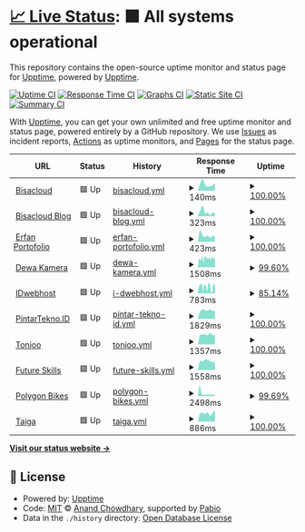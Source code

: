# [📈 Live Status](https://demo.upptime.js.org): <!--live status--> **🟩 All systems operational**

This repository contains the open-source uptime monitor and status page for [Upptime](https://upptime.js.org), powered by [Upptime](https://github.com/upptime/upptime).

[![Uptime CI](https://github.com/devetop/upptime/workflows/Uptime%20CI/badge.svg)](https://github.com/devetop/upptime/actions?query=workflow%3A%22Uptime+CI%22)
[![Response Time CI](https://github.com/devetop/upptime/workflows/Response%20Time%20CI/badge.svg)](https://github.com/devetop/upptime/actions?query=workflow%3A%22Response+Time+CI%22)
[![Graphs CI](https://github.com/devetop/upptime/workflows/Graphs%20CI/badge.svg)](https://github.com/devetop/upptime/actions?query=workflow%3A%22Graphs+CI%22)
[![Static Site CI](https://github.com/devetop/upptime/workflows/Static%20Site%20CI/badge.svg)](https://github.com/devetop/upptime/actions?query=workflow%3A%22Static+Site+CI%22)
[![Summary CI](https://github.com/devetop/upptime/workflows/Summary%20CI/badge.svg)](https://github.com/devetop/upptime/actions?query=workflow%3A%22Summary+CI%22)

With [Upptime](https://upptime.js.org), you can get your own unlimited and free uptime monitor and status page, powered entirely by a GitHub repository. We use [Issues](https://github.com/upptime/upptime/issues) as incident reports, [Actions](https://github.com/devetop/upptime/actions) as uptime monitors, and [Pages](https://demo.upptime.js.org) for the status page.

<!--start: status pages-->
<!-- This summary is generated by Upptime (https://github.com/upptime/upptime) -->
<!-- Do not edit this manually, your changes will be overwritten -->
<!-- prettier-ignore -->
| URL | Status | History | Response Time | Uptime |
| --- | ------ | ------- | ------------- | ------ |
| <img alt="" src="https://icons.duckduckgo.com/ip3/bisacloud.com.ico" height="13"> [Bisacloud](https://bisacloud.com) | 🟩 Up | [bisacloud.yml](https://github.com/devetop/upptime/commits/HEAD/history/bisacloud.yml) | <details><summary><img alt="Response time graph" src="./graphs/bisacloud/response-time-week.png" height="20"> 140ms</summary><br><a href="https://uptime-bsc.pages.dev/history/bisacloud"><img alt="Response time 169" src="https://img.shields.io/endpoint?url=https%3A%2F%2Fraw.githubusercontent.com%2Fdevetop%2Fupptime%2FHEAD%2Fapi%2Fbisacloud%2Fresponse-time.json"></a><br><a href="https://uptime-bsc.pages.dev/history/bisacloud"><img alt="24-hour response time 164" src="https://img.shields.io/endpoint?url=https%3A%2F%2Fraw.githubusercontent.com%2Fdevetop%2Fupptime%2FHEAD%2Fapi%2Fbisacloud%2Fresponse-time-day.json"></a><br><a href="https://uptime-bsc.pages.dev/history/bisacloud"><img alt="7-day response time 140" src="https://img.shields.io/endpoint?url=https%3A%2F%2Fraw.githubusercontent.com%2Fdevetop%2Fupptime%2FHEAD%2Fapi%2Fbisacloud%2Fresponse-time-week.json"></a><br><a href="https://uptime-bsc.pages.dev/history/bisacloud"><img alt="30-day response time 151" src="https://img.shields.io/endpoint?url=https%3A%2F%2Fraw.githubusercontent.com%2Fdevetop%2Fupptime%2FHEAD%2Fapi%2Fbisacloud%2Fresponse-time-month.json"></a><br><a href="https://uptime-bsc.pages.dev/history/bisacloud"><img alt="1-year response time 169" src="https://img.shields.io/endpoint?url=https%3A%2F%2Fraw.githubusercontent.com%2Fdevetop%2Fupptime%2FHEAD%2Fapi%2Fbisacloud%2Fresponse-time-year.json"></a></details> | <details><summary><a href="https://uptime-bsc.pages.dev/history/bisacloud">100.00%</a></summary><a href="https://uptime-bsc.pages.dev/history/bisacloud"><img alt="All-time uptime 100.00%" src="https://img.shields.io/endpoint?url=https%3A%2F%2Fraw.githubusercontent.com%2Fdevetop%2Fupptime%2FHEAD%2Fapi%2Fbisacloud%2Fuptime.json"></a><br><a href="https://uptime-bsc.pages.dev/history/bisacloud"><img alt="24-hour uptime 100.00%" src="https://img.shields.io/endpoint?url=https%3A%2F%2Fraw.githubusercontent.com%2Fdevetop%2Fupptime%2FHEAD%2Fapi%2Fbisacloud%2Fuptime-day.json"></a><br><a href="https://uptime-bsc.pages.dev/history/bisacloud"><img alt="7-day uptime 100.00%" src="https://img.shields.io/endpoint?url=https%3A%2F%2Fraw.githubusercontent.com%2Fdevetop%2Fupptime%2FHEAD%2Fapi%2Fbisacloud%2Fuptime-week.json"></a><br><a href="https://uptime-bsc.pages.dev/history/bisacloud"><img alt="30-day uptime 100.00%" src="https://img.shields.io/endpoint?url=https%3A%2F%2Fraw.githubusercontent.com%2Fdevetop%2Fupptime%2FHEAD%2Fapi%2Fbisacloud%2Fuptime-month.json"></a><br><a href="https://uptime-bsc.pages.dev/history/bisacloud"><img alt="1-year uptime 100.00%" src="https://img.shields.io/endpoint?url=https%3A%2F%2Fraw.githubusercontent.com%2Fdevetop%2Fupptime%2FHEAD%2Fapi%2Fbisacloud%2Fuptime-year.json"></a></details>
| <img alt="" src="https://icons.duckduckgo.com/ip3/bisacloud.my.id.ico" height="13"> [Bisacloud Blog](https://bisacloud.my.id) | 🟩 Up | [bisacloud-blog.yml](https://github.com/devetop/upptime/commits/HEAD/history/bisacloud-blog.yml) | <details><summary><img alt="Response time graph" src="./graphs/bisacloud-blog/response-time-week.png" height="20"> 323ms</summary><br><a href="https://uptime-bsc.pages.dev/history/bisacloud-blog"><img alt="Response time 244" src="https://img.shields.io/endpoint?url=https%3A%2F%2Fraw.githubusercontent.com%2Fdevetop%2Fupptime%2FHEAD%2Fapi%2Fbisacloud-blog%2Fresponse-time.json"></a><br><a href="https://uptime-bsc.pages.dev/history/bisacloud-blog"><img alt="24-hour response time 210" src="https://img.shields.io/endpoint?url=https%3A%2F%2Fraw.githubusercontent.com%2Fdevetop%2Fupptime%2FHEAD%2Fapi%2Fbisacloud-blog%2Fresponse-time-day.json"></a><br><a href="https://uptime-bsc.pages.dev/history/bisacloud-blog"><img alt="7-day response time 323" src="https://img.shields.io/endpoint?url=https%3A%2F%2Fraw.githubusercontent.com%2Fdevetop%2Fupptime%2FHEAD%2Fapi%2Fbisacloud-blog%2Fresponse-time-week.json"></a><br><a href="https://uptime-bsc.pages.dev/history/bisacloud-blog"><img alt="30-day response time 239" src="https://img.shields.io/endpoint?url=https%3A%2F%2Fraw.githubusercontent.com%2Fdevetop%2Fupptime%2FHEAD%2Fapi%2Fbisacloud-blog%2Fresponse-time-month.json"></a><br><a href="https://uptime-bsc.pages.dev/history/bisacloud-blog"><img alt="1-year response time 244" src="https://img.shields.io/endpoint?url=https%3A%2F%2Fraw.githubusercontent.com%2Fdevetop%2Fupptime%2FHEAD%2Fapi%2Fbisacloud-blog%2Fresponse-time-year.json"></a></details> | <details><summary><a href="https://uptime-bsc.pages.dev/history/bisacloud-blog">100.00%</a></summary><a href="https://uptime-bsc.pages.dev/history/bisacloud-blog"><img alt="All-time uptime 100.00%" src="https://img.shields.io/endpoint?url=https%3A%2F%2Fraw.githubusercontent.com%2Fdevetop%2Fupptime%2FHEAD%2Fapi%2Fbisacloud-blog%2Fuptime.json"></a><br><a href="https://uptime-bsc.pages.dev/history/bisacloud-blog"><img alt="24-hour uptime 100.00%" src="https://img.shields.io/endpoint?url=https%3A%2F%2Fraw.githubusercontent.com%2Fdevetop%2Fupptime%2FHEAD%2Fapi%2Fbisacloud-blog%2Fuptime-day.json"></a><br><a href="https://uptime-bsc.pages.dev/history/bisacloud-blog"><img alt="7-day uptime 100.00%" src="https://img.shields.io/endpoint?url=https%3A%2F%2Fraw.githubusercontent.com%2Fdevetop%2Fupptime%2FHEAD%2Fapi%2Fbisacloud-blog%2Fuptime-week.json"></a><br><a href="https://uptime-bsc.pages.dev/history/bisacloud-blog"><img alt="30-day uptime 100.00%" src="https://img.shields.io/endpoint?url=https%3A%2F%2Fraw.githubusercontent.com%2Fdevetop%2Fupptime%2FHEAD%2Fapi%2Fbisacloud-blog%2Fuptime-month.json"></a><br><a href="https://uptime-bsc.pages.dev/history/bisacloud-blog"><img alt="1-year uptime 100.00%" src="https://img.shields.io/endpoint?url=https%3A%2F%2Fraw.githubusercontent.com%2Fdevetop%2Fupptime%2FHEAD%2Fapi%2Fbisacloud-blog%2Fuptime-year.json"></a></details>
| <img alt="" src="https://icons.duckduckgo.com/ip3/rfan.my.id.ico" height="13"> [Erfan Portofolio](https://rfan.my.id) | 🟩 Up | [erfan-portofolio.yml](https://github.com/devetop/upptime/commits/HEAD/history/erfan-portofolio.yml) | <details><summary><img alt="Response time graph" src="./graphs/erfan-portofolio/response-time-week.png" height="20"> 423ms</summary><br><a href="https://uptime-bsc.pages.dev/history/erfan-portofolio"><img alt="Response time 390" src="https://img.shields.io/endpoint?url=https%3A%2F%2Fraw.githubusercontent.com%2Fdevetop%2Fupptime%2FHEAD%2Fapi%2Ferfan-portofolio%2Fresponse-time.json"></a><br><a href="https://uptime-bsc.pages.dev/history/erfan-portofolio"><img alt="24-hour response time 369" src="https://img.shields.io/endpoint?url=https%3A%2F%2Fraw.githubusercontent.com%2Fdevetop%2Fupptime%2FHEAD%2Fapi%2Ferfan-portofolio%2Fresponse-time-day.json"></a><br><a href="https://uptime-bsc.pages.dev/history/erfan-portofolio"><img alt="7-day response time 423" src="https://img.shields.io/endpoint?url=https%3A%2F%2Fraw.githubusercontent.com%2Fdevetop%2Fupptime%2FHEAD%2Fapi%2Ferfan-portofolio%2Fresponse-time-week.json"></a><br><a href="https://uptime-bsc.pages.dev/history/erfan-portofolio"><img alt="30-day response time 363" src="https://img.shields.io/endpoint?url=https%3A%2F%2Fraw.githubusercontent.com%2Fdevetop%2Fupptime%2FHEAD%2Fapi%2Ferfan-portofolio%2Fresponse-time-month.json"></a><br><a href="https://uptime-bsc.pages.dev/history/erfan-portofolio"><img alt="1-year response time 390" src="https://img.shields.io/endpoint?url=https%3A%2F%2Fraw.githubusercontent.com%2Fdevetop%2Fupptime%2FHEAD%2Fapi%2Ferfan-portofolio%2Fresponse-time-year.json"></a></details> | <details><summary><a href="https://uptime-bsc.pages.dev/history/erfan-portofolio">100.00%</a></summary><a href="https://uptime-bsc.pages.dev/history/erfan-portofolio"><img alt="All-time uptime 100.00%" src="https://img.shields.io/endpoint?url=https%3A%2F%2Fraw.githubusercontent.com%2Fdevetop%2Fupptime%2FHEAD%2Fapi%2Ferfan-portofolio%2Fuptime.json"></a><br><a href="https://uptime-bsc.pages.dev/history/erfan-portofolio"><img alt="24-hour uptime 100.00%" src="https://img.shields.io/endpoint?url=https%3A%2F%2Fraw.githubusercontent.com%2Fdevetop%2Fupptime%2FHEAD%2Fapi%2Ferfan-portofolio%2Fuptime-day.json"></a><br><a href="https://uptime-bsc.pages.dev/history/erfan-portofolio"><img alt="7-day uptime 100.00%" src="https://img.shields.io/endpoint?url=https%3A%2F%2Fraw.githubusercontent.com%2Fdevetop%2Fupptime%2FHEAD%2Fapi%2Ferfan-portofolio%2Fuptime-week.json"></a><br><a href="https://uptime-bsc.pages.dev/history/erfan-portofolio"><img alt="30-day uptime 100.00%" src="https://img.shields.io/endpoint?url=https%3A%2F%2Fraw.githubusercontent.com%2Fdevetop%2Fupptime%2FHEAD%2Fapi%2Ferfan-portofolio%2Fuptime-month.json"></a><br><a href="https://uptime-bsc.pages.dev/history/erfan-portofolio"><img alt="1-year uptime 100.00%" src="https://img.shields.io/endpoint?url=https%3A%2F%2Fraw.githubusercontent.com%2Fdevetop%2Fupptime%2FHEAD%2Fapi%2Ferfan-portofolio%2Fuptime-year.json"></a></details>
| <img alt="" src="https://icons.duckduckgo.com/ip3/dewakamera.com.ico" height="13"> [Dewa Kamera](https://dewakamera.com) | 🟩 Up | [dewa-kamera.yml](https://github.com/devetop/upptime/commits/HEAD/history/dewa-kamera.yml) | <details><summary><img alt="Response time graph" src="./graphs/dewa-kamera/response-time-week.png" height="20"> 1508ms</summary><br><a href="https://uptime-bsc.pages.dev/history/dewa-kamera"><img alt="Response time 1630" src="https://img.shields.io/endpoint?url=https%3A%2F%2Fraw.githubusercontent.com%2Fdevetop%2Fupptime%2FHEAD%2Fapi%2Fdewa-kamera%2Fresponse-time.json"></a><br><a href="https://uptime-bsc.pages.dev/history/dewa-kamera"><img alt="24-hour response time 1646" src="https://img.shields.io/endpoint?url=https%3A%2F%2Fraw.githubusercontent.com%2Fdevetop%2Fupptime%2FHEAD%2Fapi%2Fdewa-kamera%2Fresponse-time-day.json"></a><br><a href="https://uptime-bsc.pages.dev/history/dewa-kamera"><img alt="7-day response time 1508" src="https://img.shields.io/endpoint?url=https%3A%2F%2Fraw.githubusercontent.com%2Fdevetop%2Fupptime%2FHEAD%2Fapi%2Fdewa-kamera%2Fresponse-time-week.json"></a><br><a href="https://uptime-bsc.pages.dev/history/dewa-kamera"><img alt="30-day response time 1621" src="https://img.shields.io/endpoint?url=https%3A%2F%2Fraw.githubusercontent.com%2Fdevetop%2Fupptime%2FHEAD%2Fapi%2Fdewa-kamera%2Fresponse-time-month.json"></a><br><a href="https://uptime-bsc.pages.dev/history/dewa-kamera"><img alt="1-year response time 1630" src="https://img.shields.io/endpoint?url=https%3A%2F%2Fraw.githubusercontent.com%2Fdevetop%2Fupptime%2FHEAD%2Fapi%2Fdewa-kamera%2Fresponse-time-year.json"></a></details> | <details><summary><a href="https://uptime-bsc.pages.dev/history/dewa-kamera">99.60%</a></summary><a href="https://uptime-bsc.pages.dev/history/dewa-kamera"><img alt="All-time uptime 99.84%" src="https://img.shields.io/endpoint?url=https%3A%2F%2Fraw.githubusercontent.com%2Fdevetop%2Fupptime%2FHEAD%2Fapi%2Fdewa-kamera%2Fuptime.json"></a><br><a href="https://uptime-bsc.pages.dev/history/dewa-kamera"><img alt="24-hour uptime 100.00%" src="https://img.shields.io/endpoint?url=https%3A%2F%2Fraw.githubusercontent.com%2Fdevetop%2Fupptime%2FHEAD%2Fapi%2Fdewa-kamera%2Fuptime-day.json"></a><br><a href="https://uptime-bsc.pages.dev/history/dewa-kamera"><img alt="7-day uptime 99.60%" src="https://img.shields.io/endpoint?url=https%3A%2F%2Fraw.githubusercontent.com%2Fdevetop%2Fupptime%2FHEAD%2Fapi%2Fdewa-kamera%2Fuptime-week.json"></a><br><a href="https://uptime-bsc.pages.dev/history/dewa-kamera"><img alt="30-day uptime 99.70%" src="https://img.shields.io/endpoint?url=https%3A%2F%2Fraw.githubusercontent.com%2Fdevetop%2Fupptime%2FHEAD%2Fapi%2Fdewa-kamera%2Fuptime-month.json"></a><br><a href="https://uptime-bsc.pages.dev/history/dewa-kamera"><img alt="1-year uptime 99.84%" src="https://img.shields.io/endpoint?url=https%3A%2F%2Fraw.githubusercontent.com%2Fdevetop%2Fupptime%2FHEAD%2Fapi%2Fdewa-kamera%2Fuptime-year.json"></a></details>
| <img alt="" src="https://icons.duckduckgo.com/ip3/idwebhost.com.ico" height="13"> [IDwebhost](https://idwebhost.com) | 🟩 Up | [i-dwebhost.yml](https://github.com/devetop/upptime/commits/HEAD/history/i-dwebhost.yml) | <details><summary><img alt="Response time graph" src="./graphs/i-dwebhost/response-time-week.png" height="20"> 783ms</summary><br><a href="https://uptime-bsc.pages.dev/history/i-dwebhost"><img alt="Response time 1596" src="https://img.shields.io/endpoint?url=https%3A%2F%2Fraw.githubusercontent.com%2Fdevetop%2Fupptime%2FHEAD%2Fapi%2Fi-dwebhost%2Fresponse-time.json"></a><br><a href="https://uptime-bsc.pages.dev/history/i-dwebhost"><img alt="24-hour response time 1088" src="https://img.shields.io/endpoint?url=https%3A%2F%2Fraw.githubusercontent.com%2Fdevetop%2Fupptime%2FHEAD%2Fapi%2Fi-dwebhost%2Fresponse-time-day.json"></a><br><a href="https://uptime-bsc.pages.dev/history/i-dwebhost"><img alt="7-day response time 783" src="https://img.shields.io/endpoint?url=https%3A%2F%2Fraw.githubusercontent.com%2Fdevetop%2Fupptime%2FHEAD%2Fapi%2Fi-dwebhost%2Fresponse-time-week.json"></a><br><a href="https://uptime-bsc.pages.dev/history/i-dwebhost"><img alt="30-day response time 1441" src="https://img.shields.io/endpoint?url=https%3A%2F%2Fraw.githubusercontent.com%2Fdevetop%2Fupptime%2FHEAD%2Fapi%2Fi-dwebhost%2Fresponse-time-month.json"></a><br><a href="https://uptime-bsc.pages.dev/history/i-dwebhost"><img alt="1-year response time 1596" src="https://img.shields.io/endpoint?url=https%3A%2F%2Fraw.githubusercontent.com%2Fdevetop%2Fupptime%2FHEAD%2Fapi%2Fi-dwebhost%2Fresponse-time-year.json"></a></details> | <details><summary><a href="https://uptime-bsc.pages.dev/history/i-dwebhost">85.14%</a></summary><a href="https://uptime-bsc.pages.dev/history/i-dwebhost"><img alt="All-time uptime 96.41%" src="https://img.shields.io/endpoint?url=https%3A%2F%2Fraw.githubusercontent.com%2Fdevetop%2Fupptime%2FHEAD%2Fapi%2Fi-dwebhost%2Fuptime.json"></a><br><a href="https://uptime-bsc.pages.dev/history/i-dwebhost"><img alt="24-hour uptime 96.83%" src="https://img.shields.io/endpoint?url=https%3A%2F%2Fraw.githubusercontent.com%2Fdevetop%2Fupptime%2FHEAD%2Fapi%2Fi-dwebhost%2Fuptime-day.json"></a><br><a href="https://uptime-bsc.pages.dev/history/i-dwebhost"><img alt="7-day uptime 85.14%" src="https://img.shields.io/endpoint?url=https%3A%2F%2Fraw.githubusercontent.com%2Fdevetop%2Fupptime%2FHEAD%2Fapi%2Fi-dwebhost%2Fuptime-week.json"></a><br><a href="https://uptime-bsc.pages.dev/history/i-dwebhost"><img alt="30-day uptime 93.41%" src="https://img.shields.io/endpoint?url=https%3A%2F%2Fraw.githubusercontent.com%2Fdevetop%2Fupptime%2FHEAD%2Fapi%2Fi-dwebhost%2Fuptime-month.json"></a><br><a href="https://uptime-bsc.pages.dev/history/i-dwebhost"><img alt="1-year uptime 96.41%" src="https://img.shields.io/endpoint?url=https%3A%2F%2Fraw.githubusercontent.com%2Fdevetop%2Fupptime%2FHEAD%2Fapi%2Fi-dwebhost%2Fuptime-year.json"></a></details>
| <img alt="" src="https://icons.duckduckgo.com/ip3/pintartekno.id.ico" height="13"> [PintarTekno.ID](https://pintartekno.id) | 🟩 Up | [pintar-tekno-id.yml](https://github.com/devetop/upptime/commits/HEAD/history/pintar-tekno-id.yml) | <details><summary><img alt="Response time graph" src="./graphs/pintar-tekno-id/response-time-week.png" height="20"> 1829ms</summary><br><a href="https://uptime-bsc.pages.dev/history/pintar-tekno-id"><img alt="Response time 1857" src="https://img.shields.io/endpoint?url=https%3A%2F%2Fraw.githubusercontent.com%2Fdevetop%2Fupptime%2FHEAD%2Fapi%2Fpintar-tekno-id%2Fresponse-time.json"></a><br><a href="https://uptime-bsc.pages.dev/history/pintar-tekno-id"><img alt="24-hour response time 1659" src="https://img.shields.io/endpoint?url=https%3A%2F%2Fraw.githubusercontent.com%2Fdevetop%2Fupptime%2FHEAD%2Fapi%2Fpintar-tekno-id%2Fresponse-time-day.json"></a><br><a href="https://uptime-bsc.pages.dev/history/pintar-tekno-id"><img alt="7-day response time 1829" src="https://img.shields.io/endpoint?url=https%3A%2F%2Fraw.githubusercontent.com%2Fdevetop%2Fupptime%2FHEAD%2Fapi%2Fpintar-tekno-id%2Fresponse-time-week.json"></a><br><a href="https://uptime-bsc.pages.dev/history/pintar-tekno-id"><img alt="30-day response time 1884" src="https://img.shields.io/endpoint?url=https%3A%2F%2Fraw.githubusercontent.com%2Fdevetop%2Fupptime%2FHEAD%2Fapi%2Fpintar-tekno-id%2Fresponse-time-month.json"></a><br><a href="https://uptime-bsc.pages.dev/history/pintar-tekno-id"><img alt="1-year response time 1857" src="https://img.shields.io/endpoint?url=https%3A%2F%2Fraw.githubusercontent.com%2Fdevetop%2Fupptime%2FHEAD%2Fapi%2Fpintar-tekno-id%2Fresponse-time-year.json"></a></details> | <details><summary><a href="https://uptime-bsc.pages.dev/history/pintar-tekno-id">100.00%</a></summary><a href="https://uptime-bsc.pages.dev/history/pintar-tekno-id"><img alt="All-time uptime 100.00%" src="https://img.shields.io/endpoint?url=https%3A%2F%2Fraw.githubusercontent.com%2Fdevetop%2Fupptime%2FHEAD%2Fapi%2Fpintar-tekno-id%2Fuptime.json"></a><br><a href="https://uptime-bsc.pages.dev/history/pintar-tekno-id"><img alt="24-hour uptime 100.00%" src="https://img.shields.io/endpoint?url=https%3A%2F%2Fraw.githubusercontent.com%2Fdevetop%2Fupptime%2FHEAD%2Fapi%2Fpintar-tekno-id%2Fuptime-day.json"></a><br><a href="https://uptime-bsc.pages.dev/history/pintar-tekno-id"><img alt="7-day uptime 100.00%" src="https://img.shields.io/endpoint?url=https%3A%2F%2Fraw.githubusercontent.com%2Fdevetop%2Fupptime%2FHEAD%2Fapi%2Fpintar-tekno-id%2Fuptime-week.json"></a><br><a href="https://uptime-bsc.pages.dev/history/pintar-tekno-id"><img alt="30-day uptime 100.00%" src="https://img.shields.io/endpoint?url=https%3A%2F%2Fraw.githubusercontent.com%2Fdevetop%2Fupptime%2FHEAD%2Fapi%2Fpintar-tekno-id%2Fuptime-month.json"></a><br><a href="https://uptime-bsc.pages.dev/history/pintar-tekno-id"><img alt="1-year uptime 100.00%" src="https://img.shields.io/endpoint?url=https%3A%2F%2Fraw.githubusercontent.com%2Fdevetop%2Fupptime%2FHEAD%2Fapi%2Fpintar-tekno-id%2Fuptime-year.json"></a></details>
| <img alt="" src="https://icons.duckduckgo.com/ip3/tonjoo.com.ico" height="13"> [Tonjoo](https://tonjoo.com) | 🟩 Up | [tonjoo.yml](https://github.com/devetop/upptime/commits/HEAD/history/tonjoo.yml) | <details><summary><img alt="Response time graph" src="./graphs/tonjoo/response-time-week.png" height="20"> 1357ms</summary><br><a href="https://uptime-bsc.pages.dev/history/tonjoo"><img alt="Response time 1534" src="https://img.shields.io/endpoint?url=https%3A%2F%2Fraw.githubusercontent.com%2Fdevetop%2Fupptime%2FHEAD%2Fapi%2Ftonjoo%2Fresponse-time.json"></a><br><a href="https://uptime-bsc.pages.dev/history/tonjoo"><img alt="24-hour response time 1274" src="https://img.shields.io/endpoint?url=https%3A%2F%2Fraw.githubusercontent.com%2Fdevetop%2Fupptime%2FHEAD%2Fapi%2Ftonjoo%2Fresponse-time-day.json"></a><br><a href="https://uptime-bsc.pages.dev/history/tonjoo"><img alt="7-day response time 1357" src="https://img.shields.io/endpoint?url=https%3A%2F%2Fraw.githubusercontent.com%2Fdevetop%2Fupptime%2FHEAD%2Fapi%2Ftonjoo%2Fresponse-time-week.json"></a><br><a href="https://uptime-bsc.pages.dev/history/tonjoo"><img alt="30-day response time 1557" src="https://img.shields.io/endpoint?url=https%3A%2F%2Fraw.githubusercontent.com%2Fdevetop%2Fupptime%2FHEAD%2Fapi%2Ftonjoo%2Fresponse-time-month.json"></a><br><a href="https://uptime-bsc.pages.dev/history/tonjoo"><img alt="1-year response time 1534" src="https://img.shields.io/endpoint?url=https%3A%2F%2Fraw.githubusercontent.com%2Fdevetop%2Fupptime%2FHEAD%2Fapi%2Ftonjoo%2Fresponse-time-year.json"></a></details> | <details><summary><a href="https://uptime-bsc.pages.dev/history/tonjoo">100.00%</a></summary><a href="https://uptime-bsc.pages.dev/history/tonjoo"><img alt="All-time uptime 100.00%" src="https://img.shields.io/endpoint?url=https%3A%2F%2Fraw.githubusercontent.com%2Fdevetop%2Fupptime%2FHEAD%2Fapi%2Ftonjoo%2Fuptime.json"></a><br><a href="https://uptime-bsc.pages.dev/history/tonjoo"><img alt="24-hour uptime 100.00%" src="https://img.shields.io/endpoint?url=https%3A%2F%2Fraw.githubusercontent.com%2Fdevetop%2Fupptime%2FHEAD%2Fapi%2Ftonjoo%2Fuptime-day.json"></a><br><a href="https://uptime-bsc.pages.dev/history/tonjoo"><img alt="7-day uptime 100.00%" src="https://img.shields.io/endpoint?url=https%3A%2F%2Fraw.githubusercontent.com%2Fdevetop%2Fupptime%2FHEAD%2Fapi%2Ftonjoo%2Fuptime-week.json"></a><br><a href="https://uptime-bsc.pages.dev/history/tonjoo"><img alt="30-day uptime 100.00%" src="https://img.shields.io/endpoint?url=https%3A%2F%2Fraw.githubusercontent.com%2Fdevetop%2Fupptime%2FHEAD%2Fapi%2Ftonjoo%2Fuptime-month.json"></a><br><a href="https://uptime-bsc.pages.dev/history/tonjoo"><img alt="1-year uptime 100.00%" src="https://img.shields.io/endpoint?url=https%3A%2F%2Fraw.githubusercontent.com%2Fdevetop%2Fupptime%2FHEAD%2Fapi%2Ftonjoo%2Fuptime-year.json"></a></details>
| <img alt="" src="https://icons.duckduckgo.com/ip3/futureskills.id.ico" height="13"> [Future Skills](https://futureskills.id) | 🟩 Up | [future-skills.yml](https://github.com/devetop/upptime/commits/HEAD/history/future-skills.yml) | <details><summary><img alt="Response time graph" src="./graphs/future-skills/response-time-week.png" height="20"> 1558ms</summary><br><a href="https://uptime-bsc.pages.dev/history/future-skills"><img alt="Response time 1663" src="https://img.shields.io/endpoint?url=https%3A%2F%2Fraw.githubusercontent.com%2Fdevetop%2Fupptime%2FHEAD%2Fapi%2Ffuture-skills%2Fresponse-time.json"></a><br><a href="https://uptime-bsc.pages.dev/history/future-skills"><img alt="24-hour response time 1377" src="https://img.shields.io/endpoint?url=https%3A%2F%2Fraw.githubusercontent.com%2Fdevetop%2Fupptime%2FHEAD%2Fapi%2Ffuture-skills%2Fresponse-time-day.json"></a><br><a href="https://uptime-bsc.pages.dev/history/future-skills"><img alt="7-day response time 1558" src="https://img.shields.io/endpoint?url=https%3A%2F%2Fraw.githubusercontent.com%2Fdevetop%2Fupptime%2FHEAD%2Fapi%2Ffuture-skills%2Fresponse-time-week.json"></a><br><a href="https://uptime-bsc.pages.dev/history/future-skills"><img alt="30-day response time 1641" src="https://img.shields.io/endpoint?url=https%3A%2F%2Fraw.githubusercontent.com%2Fdevetop%2Fupptime%2FHEAD%2Fapi%2Ffuture-skills%2Fresponse-time-month.json"></a><br><a href="https://uptime-bsc.pages.dev/history/future-skills"><img alt="1-year response time 1663" src="https://img.shields.io/endpoint?url=https%3A%2F%2Fraw.githubusercontent.com%2Fdevetop%2Fupptime%2FHEAD%2Fapi%2Ffuture-skills%2Fresponse-time-year.json"></a></details> | <details><summary><a href="https://uptime-bsc.pages.dev/history/future-skills">100.00%</a></summary><a href="https://uptime-bsc.pages.dev/history/future-skills"><img alt="All-time uptime 100.00%" src="https://img.shields.io/endpoint?url=https%3A%2F%2Fraw.githubusercontent.com%2Fdevetop%2Fupptime%2FHEAD%2Fapi%2Ffuture-skills%2Fuptime.json"></a><br><a href="https://uptime-bsc.pages.dev/history/future-skills"><img alt="24-hour uptime 100.00%" src="https://img.shields.io/endpoint?url=https%3A%2F%2Fraw.githubusercontent.com%2Fdevetop%2Fupptime%2FHEAD%2Fapi%2Ffuture-skills%2Fuptime-day.json"></a><br><a href="https://uptime-bsc.pages.dev/history/future-skills"><img alt="7-day uptime 100.00%" src="https://img.shields.io/endpoint?url=https%3A%2F%2Fraw.githubusercontent.com%2Fdevetop%2Fupptime%2FHEAD%2Fapi%2Ffuture-skills%2Fuptime-week.json"></a><br><a href="https://uptime-bsc.pages.dev/history/future-skills"><img alt="30-day uptime 100.00%" src="https://img.shields.io/endpoint?url=https%3A%2F%2Fraw.githubusercontent.com%2Fdevetop%2Fupptime%2FHEAD%2Fapi%2Ffuture-skills%2Fuptime-month.json"></a><br><a href="https://uptime-bsc.pages.dev/history/future-skills"><img alt="1-year uptime 100.00%" src="https://img.shields.io/endpoint?url=https%3A%2F%2Fraw.githubusercontent.com%2Fdevetop%2Fupptime%2FHEAD%2Fapi%2Ffuture-skills%2Fuptime-year.json"></a></details>
| <img alt="" src="https://icons.duckduckgo.com/ip3/www.polygonbikes.com.ico" height="13"> [Polygon Bikes](https://www.polygonbikes.com) | 🟩 Up | [polygon-bikes.yml](https://github.com/devetop/upptime/commits/HEAD/history/polygon-bikes.yml) | <details><summary><img alt="Response time graph" src="./graphs/polygon-bikes/response-time-week.png" height="20"> 2498ms</summary><br><a href="https://uptime-bsc.pages.dev/history/polygon-bikes"><img alt="Response time 1787" src="https://img.shields.io/endpoint?url=https%3A%2F%2Fraw.githubusercontent.com%2Fdevetop%2Fupptime%2FHEAD%2Fapi%2Fpolygon-bikes%2Fresponse-time.json"></a><br><a href="https://uptime-bsc.pages.dev/history/polygon-bikes"><img alt="24-hour response time 1264" src="https://img.shields.io/endpoint?url=https%3A%2F%2Fraw.githubusercontent.com%2Fdevetop%2Fupptime%2FHEAD%2Fapi%2Fpolygon-bikes%2Fresponse-time-day.json"></a><br><a href="https://uptime-bsc.pages.dev/history/polygon-bikes"><img alt="7-day response time 2498" src="https://img.shields.io/endpoint?url=https%3A%2F%2Fraw.githubusercontent.com%2Fdevetop%2Fupptime%2FHEAD%2Fapi%2Fpolygon-bikes%2Fresponse-time-week.json"></a><br><a href="https://uptime-bsc.pages.dev/history/polygon-bikes"><img alt="30-day response time 1912" src="https://img.shields.io/endpoint?url=https%3A%2F%2Fraw.githubusercontent.com%2Fdevetop%2Fupptime%2FHEAD%2Fapi%2Fpolygon-bikes%2Fresponse-time-month.json"></a><br><a href="https://uptime-bsc.pages.dev/history/polygon-bikes"><img alt="1-year response time 1787" src="https://img.shields.io/endpoint?url=https%3A%2F%2Fraw.githubusercontent.com%2Fdevetop%2Fupptime%2FHEAD%2Fapi%2Fpolygon-bikes%2Fresponse-time-year.json"></a></details> | <details><summary><a href="https://uptime-bsc.pages.dev/history/polygon-bikes">99.69%</a></summary><a href="https://uptime-bsc.pages.dev/history/polygon-bikes"><img alt="All-time uptime 99.95%" src="https://img.shields.io/endpoint?url=https%3A%2F%2Fraw.githubusercontent.com%2Fdevetop%2Fupptime%2FHEAD%2Fapi%2Fpolygon-bikes%2Fuptime.json"></a><br><a href="https://uptime-bsc.pages.dev/history/polygon-bikes"><img alt="24-hour uptime 100.00%" src="https://img.shields.io/endpoint?url=https%3A%2F%2Fraw.githubusercontent.com%2Fdevetop%2Fupptime%2FHEAD%2Fapi%2Fpolygon-bikes%2Fuptime-day.json"></a><br><a href="https://uptime-bsc.pages.dev/history/polygon-bikes"><img alt="7-day uptime 99.69%" src="https://img.shields.io/endpoint?url=https%3A%2F%2Fraw.githubusercontent.com%2Fdevetop%2Fupptime%2FHEAD%2Fapi%2Fpolygon-bikes%2Fuptime-week.json"></a><br><a href="https://uptime-bsc.pages.dev/history/polygon-bikes"><img alt="30-day uptime 99.93%" src="https://img.shields.io/endpoint?url=https%3A%2F%2Fraw.githubusercontent.com%2Fdevetop%2Fupptime%2FHEAD%2Fapi%2Fpolygon-bikes%2Fuptime-month.json"></a><br><a href="https://uptime-bsc.pages.dev/history/polygon-bikes"><img alt="1-year uptime 99.95%" src="https://img.shields.io/endpoint?url=https%3A%2F%2Fraw.githubusercontent.com%2Fdevetop%2Fupptime%2FHEAD%2Fapi%2Fpolygon-bikes%2Fuptime-year.json"></a></details>
| <img alt="" src="https://icons.duckduckgo.com/ip3/tree.taiga.io.ico" height="13"> [Taiga](https://tree.taiga.io) | 🟩 Up | [taiga.yml](https://github.com/devetop/upptime/commits/HEAD/history/taiga.yml) | <details><summary><img alt="Response time graph" src="./graphs/taiga/response-time-week.png" height="20"> 886ms</summary><br><a href="https://uptime-bsc.pages.dev/history/taiga"><img alt="Response time 920" src="https://img.shields.io/endpoint?url=https%3A%2F%2Fraw.githubusercontent.com%2Fdevetop%2Fupptime%2FHEAD%2Fapi%2Ftaiga%2Fresponse-time.json"></a><br><a href="https://uptime-bsc.pages.dev/history/taiga"><img alt="24-hour response time 1177" src="https://img.shields.io/endpoint?url=https%3A%2F%2Fraw.githubusercontent.com%2Fdevetop%2Fupptime%2FHEAD%2Fapi%2Ftaiga%2Fresponse-time-day.json"></a><br><a href="https://uptime-bsc.pages.dev/history/taiga"><img alt="7-day response time 886" src="https://img.shields.io/endpoint?url=https%3A%2F%2Fraw.githubusercontent.com%2Fdevetop%2Fupptime%2FHEAD%2Fapi%2Ftaiga%2Fresponse-time-week.json"></a><br><a href="https://uptime-bsc.pages.dev/history/taiga"><img alt="30-day response time 882" src="https://img.shields.io/endpoint?url=https%3A%2F%2Fraw.githubusercontent.com%2Fdevetop%2Fupptime%2FHEAD%2Fapi%2Ftaiga%2Fresponse-time-month.json"></a><br><a href="https://uptime-bsc.pages.dev/history/taiga"><img alt="1-year response time 920" src="https://img.shields.io/endpoint?url=https%3A%2F%2Fraw.githubusercontent.com%2Fdevetop%2Fupptime%2FHEAD%2Fapi%2Ftaiga%2Fresponse-time-year.json"></a></details> | <details><summary><a href="https://uptime-bsc.pages.dev/history/taiga">100.00%</a></summary><a href="https://uptime-bsc.pages.dev/history/taiga"><img alt="All-time uptime 99.65%" src="https://img.shields.io/endpoint?url=https%3A%2F%2Fraw.githubusercontent.com%2Fdevetop%2Fupptime%2FHEAD%2Fapi%2Ftaiga%2Fuptime.json"></a><br><a href="https://uptime-bsc.pages.dev/history/taiga"><img alt="24-hour uptime 100.00%" src="https://img.shields.io/endpoint?url=https%3A%2F%2Fraw.githubusercontent.com%2Fdevetop%2Fupptime%2FHEAD%2Fapi%2Ftaiga%2Fuptime-day.json"></a><br><a href="https://uptime-bsc.pages.dev/history/taiga"><img alt="7-day uptime 100.00%" src="https://img.shields.io/endpoint?url=https%3A%2F%2Fraw.githubusercontent.com%2Fdevetop%2Fupptime%2FHEAD%2Fapi%2Ftaiga%2Fuptime-week.json"></a><br><a href="https://uptime-bsc.pages.dev/history/taiga"><img alt="30-day uptime 99.49%" src="https://img.shields.io/endpoint?url=https%3A%2F%2Fraw.githubusercontent.com%2Fdevetop%2Fupptime%2FHEAD%2Fapi%2Ftaiga%2Fuptime-month.json"></a><br><a href="https://uptime-bsc.pages.dev/history/taiga"><img alt="1-year uptime 99.65%" src="https://img.shields.io/endpoint?url=https%3A%2F%2Fraw.githubusercontent.com%2Fdevetop%2Fupptime%2FHEAD%2Fapi%2Ftaiga%2Fuptime-year.json"></a></details>

<!--end: status pages-->

[**Visit our status website →**](https://demo.upptime.js.org)

## 📄 License

- Powered by: [Upptime](https://github.com/upptime/upptime)
- Code: [MIT](./LICENSE) © [Anand Chowdhary](https://anandchowdhary.com), supported by [Pabio](https://pabio.com)
- Data in the `./history` directory: [Open Database License](https://opendatacommons.org/licenses/odbl/1-0/)
